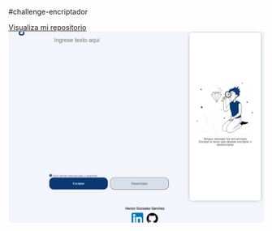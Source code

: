 #challenge-encriptador

<a href="https://hector-gathulhu.github.io/challenge-encriptador/">Visualiza mi repositorio</a>
<img src="Encriptador.png" alt="Encriptador" />
